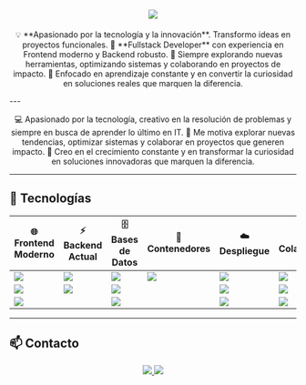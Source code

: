 <h1 align="center">
  <img src="https://readme-typing-svg.herokuapp.com?font=Fira+Code&size=60&duration=2000&pause=1000&color=FF5733,FF8C00,FFC300,FF5733,DAF7A6&center=true&vCenter=true&width=700&height=90&lines=🚀+LEONEL+GIRETT+🚀;💻+Fullstack+Developer+|+IT+Enthusiast+💡" />
</h1>

<p align="center">
💡 **Apasionado por la tecnología y la innovación**. Transformo ideas en proyectos funcionales.  
🚀 **Fullstack Developer** con experiencia en Frontend moderno y Backend robusto.  
🌱 Siempre explorando nuevas herramientas, optimizando sistemas y colaborando en proyectos de impacto.  
🎯 Enfocado en aprendizaje constante y en convertir la curiosidad en soluciones reales que marquen la diferencia.
</p>
---

<p align="center">
💻 Apasionado por la tecnología, creativo en la resolución de problemas y siempre en busca de aprender lo último en IT.  
🌱 Me motiva explorar nuevas tendencias, optimizar sistemas y colaborar en proyectos que generen impacto.  
🚀 Creo en el crecimiento constante y en transformar la curiosidad en soluciones innovadoras que marquen la diferencia.
</p>

---

## 🚀 Tecnologías

| 🌐 Frontend Moderno | ⚡ Backend Actual | 🗄️ Bases de Datos | 🐳 Contenedores | ☁️ Despliegue | 🤝 Colaboración |
|-------------------|----------------|-----------------|---------------|---------------|----------------|
| <img src="https://img.shields.io/badge/HTML5-E34F26?style=for-the-badge&logo=html5&logoColor=white" /> | <img src="https://img.shields.io/badge/Node.js-339933?style=for-the-badge&logo=nodedotjs&logoColor=white" /> | <img src="https://img.shields.io/badge/MySQL-4479A1?style=for-the-badge&logo=mysql&logoColor=white" /> | <img src="https://img.shields.io/badge/Docker-2496ED?style=for-the-badge&logo=docker&logoColor=white" /> | <img src="https://img.shields.io/badge/Render-46A2F1?style=for-the-badge&logo=render&logoColor=white" /> | <img src="https://img.shields.io/badge/Git-F05032?style=for-the-badge&logo=git&logoColor=white" /> |
| <img src="https://img.shields.io/badge/CSS3-1572B6?style=for-the-badge&logo=css3&logoColor=white" /> | <img src="https://img.shields.io/badge/Express-000000?style=for-the-badge&logo=express&logoColor=white" /> | <img src="https://img.shields.io/badge/PostgreSQL-4169E1?style=for-the-badge&logo=postgresql&logoColor=white" /> |  | <img src="https://img.shields.io/badge/AlwaysData-FF9900?style=for-the-badge" /> | <img src="https://img.shields.io/badge/Trello-0079BF?style=for-the-badge&logo=trello&logoColor=white" /> |
| <img src="https://img.shields.io/badge/JavaScript-F7DF1E?style=for-the-badge&logo=javascript&logoColor=black" /> |  | <img src="https://img.shields.io/badge/MongoDB-47A248?style=for-the-badge&logo=mongodb&logoColor=white" /> |  | <img src="https://img.shields.io/badge/Linux-1793D1?style=for-the-badge&logo=linux&logoColor=white" /> | <img src="https://img.shields.io/badge/Slack-4A154B?style=for-the-badge&logo=slack&logoColor=white" /> |

---

## 📫 Contacto

<p align="center">
  <a href="https://www.linkedin.com/in/leonel-girett/">
    <img src="https://img.shields.io/badge/LinkedIn-0A66C2?style=for-the-badge&logo=linkedin&logoColor=white" />
  </a>
  <a href="mailto:leoo9211@hotmail.com">
    <img src="https://img.shields.io/badge/Email-D14836?style=for-the-badge&logo=gmail&logoColor=white" />
  </a>
</p>
